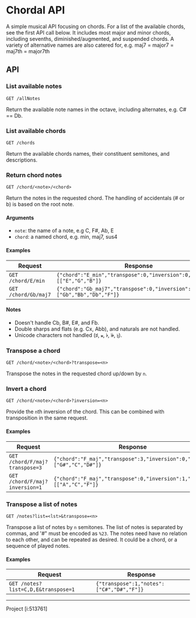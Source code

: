 # Chordal API

A simple musical API focusing on chords. For a list of the available chords, see the first API call below. 
It includes most major and minor chords, including sevenths, diminished/augmented, and suspended chords. 
A variety of alternative names are also catered for, e.g. maj7 = major7 = maj7th = major7th

## API 

### List available notes

`GET /allNotes`

Return the available note names in the octave, including alternates, e.g. C# == Db.

### List available chords

`GET /chords` 

Return the available chords names, their constituent semitones, and descriptions.

### Return chord notes

`GET /chord/<note>/<chord>`

Return the notes in the requested chord. The handling of accidentals (# or b) is
based on the root note.


#### Arguments

* `note`: the name of a note, e.g C, F#, Ab, E
* `chord`: a named chord, e.g. min, maj7, sus4

#### Examples

| Request | Response |
| ------- | -------- |
|`GET /chord/E/min` | `{"chord":"E_min","transpose":0,"inversion":0,"notes":[["E","G","B"]}`|
|`GET /chord/Gb/maj7` | `{"chord":"Gb_maj7","transpose":0,"inversion":0,"notes":["Gb","Bb","Db","F"]}`|

#### Notes

* Doesn't handle Cb, B#, E#, and Fb.
* Double sharps and flats (e.g. Cx, Abb), and naturals are not handled.
* Unicode characters not handled (♯, 𝄪, ♭, 𝄫, ♮).

### Transpose a chord

`GET /chord/<note>/<chord>?transpose=<n>`

Transpose the notes in the requested chord up/down by `n`.

### Invert a chord

`GET /chord/<note>/<chord>?inversion=<n>`

Provide the `n`th inversion of the chord. This can be combined with
transposition in the same request.

#### Examples

| Request | Response |
| ------- | -------- |
|`GET /chord/F/maj?transpose=3` | `{"chord":"F_maj","transpose":3,"inversion":0,"notes":["G#","C","D#"]}`|
|`GET /chord/F/maj?inversion=1` | `{"chord":"F_maj","transpose":0,"inversion":1,"notes":[["A","C","F"]}`|

### Transpose a list of notes

`GET /notes?list=<lst>&transpose=<n>`

Transpose a list of notes by `n` semitones. The list of notes is separated by
commas, and '#" must be encoded as `%23`. The notes need have no relation to
each other, and can be repeated as desired. It could be a chord, or a sequence
of played notes.

#### Examples


| Request | Response |
| ------- | -------- |
|`GET /notes?list=C,D,E&transpose=1` | `{"transpose":1,"notes":["C#","D#","F"]}`|

----

Project [i:513761]
